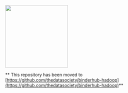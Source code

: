 <img src="https://premierevanlines.com/sites/default/files/pageicons/icon_movingin.png" width="200px">

** This repository has been moved to [https://github.com/thedatasociety/binderhub-hadoop](https://github.com/thedatasociety/binderhub-hadoop)**
